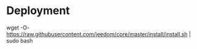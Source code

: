 Deployment
==========
wget -O- https://raw.githubusercontent.com/jeedom/core/master/install/install.sh | sudo bash
